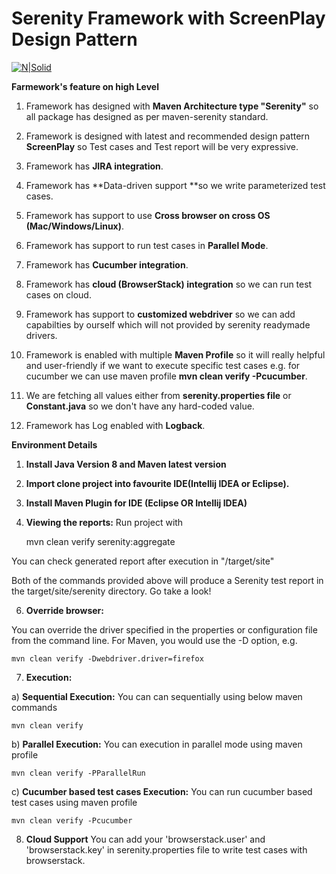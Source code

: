 # Serenity Framework with ScreenPlay Design Pattern

[![N|Solid](https://www.thucydides.info/img/serenity-bdd.png)](https://www.thucydides.info/)

**Farmework's feature on high Level**


1. Framework has designed with **Maven Architecture type "Serenity"** so all package has designed as per maven-serenity standard.

2. Framework is designed with latest and recommended design pattern **ScreenPlay** so Test cases and Test report will be very expressive.

3. Framework has **JIRA integration**.

4. Framework has **Data-driven support **so we write parameterized test cases.

5. Framework has support to use **Cross browser on cross OS (Mac/Windows/Linux)**.

6. Framework has support to run test cases in **Parallel Mode**.

7. Framework has **Cucumber integration**.

8. Framework has **cloud (BrowserStack) integration** so we can run test cases on cloud.

9. Framework has support to **customized webdriver** so we can add capabilties by ourself which will not provided by serenity readymade drivers.

10. Framework is enabled with multiple **Maven Profile** so it will really helpful and user-friendly if we want to execute specific test cases e.g. for cucumber we can use maven profile **mvn clean verify -Pcucumber**.

11. We are fetching all values either from **serenity.properties file** or **Constant.java** so we don't have any hard-coded value.

12. Framework has Log enabled with **Logback**.


**Environment Details**

1) **Install Java Version 8  and Maven latest version**
  
3) **Import clone project into favourite IDE(Intellij IDEA or Eclipse).**

4) **Install Maven Plugin for IDE (Eclipse OR Intellij IDEA)**

5) **Viewing the reports:**
     Run project with 

     
     mvn clean verify serenity:aggregate


You can check generated report after execution in "/target/site"

Both of the commands provided above will produce a Serenity test report in the target/site/serenity directory.
Go take a look!


6) **Override browser:**

You can override the driver specified in the properties or configuration file from the command line. For Maven, you would use the -D option, e.g.

    mvn clean verify -Dwebdriver.driver=firefox

7) **Execution:**

 a) **Sequential Execution:** 
   You can can sequentially using below maven commands 
   
    mvn clean verify
   
 b) **Parallel Execution:**
  You can execution in parallel mode using maven profile 
  
    mvn clean verify -PParallelRun
    
 c) **Cucumber based test cases Execution:**
 You can run cucumber based test cases using maven profile 
  
    mvn clean verify -Pcucumber
    
8) **Cloud Support**
  You can add your 'browserstack.user' and 'browserstack.key' in serenity.properties file to write test cases with browserstack.	     